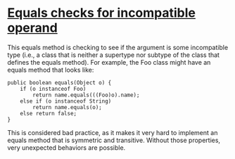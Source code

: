# [Equals checks for incompatible operand](https://spotbugs.readthedocs.io/en/latest/bugDescriptions.html#EQ_CHECK_FOR_OPERAND_NOT_COMPATIBLE_WITH_THIS)

 This equals method is checking to see if the argument is some incompatible type
(i.e., a class that is neither a supertype nor subtype of the class that defines
the equals method). For example, the Foo class might have an equals method
that looks like:

    public boolean equals(Object o) {
        if (o instanceof Foo)
            return name.equals(((Foo)o).name);
        else if (o instanceof String)
            return name.equals(o);
        else return false;
    }

This is considered bad practice, as it makes it very hard to implement an equals method that
is symmetric and transitive. Without those properties, very unexpected behaviors are possible.